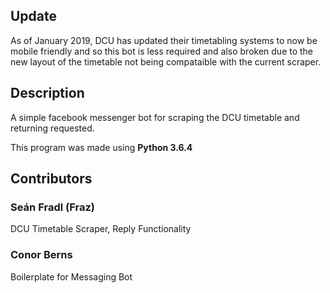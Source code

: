 ## Update

As of January 2019, DCU has updated their timetabling systems to now be mobile friendly and so this bot is less required and also broken due to the new layout of the timetable not being compataible with the current scraper.

## Description 

A simple facebook messenger bot for scraping the DCU timetable and returning requested.

This program was made using **Python 3.6.4**

## Contributors

### Seán Fradl (Fraz)

DCU Timetable Scraper, Reply Functionality

### Conor Berns

Boilerplate for Messaging Bot
